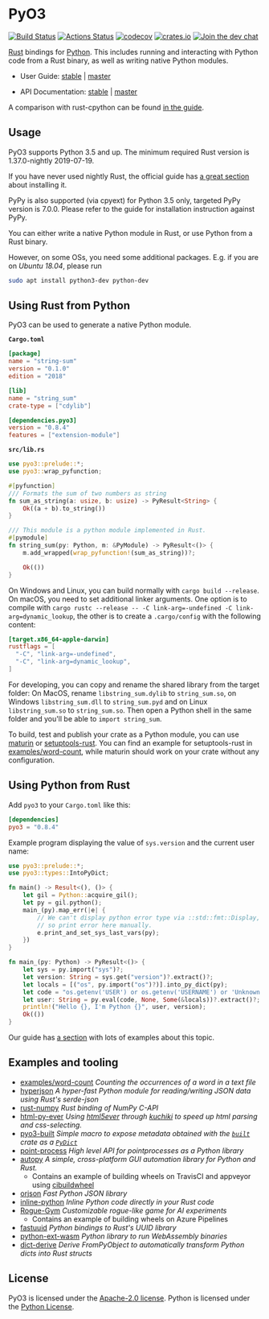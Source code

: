 # PyO3

[![Build Status](https://travis-ci.org/PyO3/pyo3.svg?branch=master)](https://travis-ci.org/PyO3/pyo3)
[![Actions Status](https://github.com/PyO3/pyo3/workflows/Test/badge.svg)](https://github.com/PyO3/pyo3/actions)
[![codecov](https://codecov.io/gh/PyO3/pyo3/branch/master/graph/badge.svg)](https://codecov.io/gh/PyO3/pyo3)
[![crates.io](http://meritbadge.herokuapp.com/pyo3)](https://crates.io/crates/pyo3)
[![Join the dev chat](https://img.shields.io/gitter/room/nwjs/nw.js.svg)](https://gitter.im/PyO3/Lobby)

[Rust](http://www.rust-lang.org/) bindings for [Python](https://www.python.org/). This includes running and interacting with Python code from a Rust binary, as well as writing native Python modules.

* User Guide: [stable](https://pyo3.rs) | [master](https://pyo3.rs/master)

* API Documentation: [stable](https://docs.rs/pyo3/) |  [master](https://pyo3.rs/master/doc)

A comparison with rust-cpython can be found [in the guide](https://pyo3.rs/master/rust_cpython.html).

## Usage

PyO3 supports Python 3.5 and up. The minimum required Rust version is 1.37.0-nightly 2019-07-19.

If you have never used nightly Rust, the official guide has
[a great section](https://doc.rust-lang.org/book/appendix-07-nightly-rust.html#rustup-and-the-role-of-rust-nightly)
about installing it.

PyPy is also supported (via cpyext) for Python 3.5 only, targeted PyPy version is 7.0.0.
Please refer to the guide for installation instruction against PyPy.

You can either write a native Python module in Rust, or use Python from a Rust binary.

However, on some OSs, you need some additional packages. E.g. if you are on *Ubuntu 18.04*, please run

```bash
sudo apt install python3-dev python-dev
```

## Using Rust from Python

PyO3 can be used to generate a native Python module.

**`Cargo.toml`**

```toml
[package]
name = "string-sum"
version = "0.1.0"
edition = "2018"

[lib]
name = "string_sum"
crate-type = ["cdylib"]

[dependencies.pyo3]
version = "0.8.4"
features = ["extension-module"]
```

**`src/lib.rs`**

```rust
use pyo3::prelude::*;
use pyo3::wrap_pyfunction;

#[pyfunction]
/// Formats the sum of two numbers as string
fn sum_as_string(a: usize, b: usize) -> PyResult<String> {
    Ok((a + b).to_string())
}

/// This module is a python module implemented in Rust.
#[pymodule]
fn string_sum(py: Python, m: &PyModule) -> PyResult<()> {
    m.add_wrapped(wrap_pyfunction!(sum_as_string))?;

    Ok(())
}
```

On Windows and Linux, you can build normally with `cargo build --release`. On macOS, you need to set additional linker arguments. One option is to compile with `cargo rustc --release -- -C link-arg=-undefined -C link-arg=dynamic_lookup`, the other is to create a `.cargo/config` with the following content:

```toml
[target.x86_64-apple-darwin]
rustflags = [
  "-C", "link-arg=-undefined",
  "-C", "link-arg=dynamic_lookup",
]
```

For developing, you can copy and rename the shared library from the target folder: On MacOS, rename `libstring_sum.dylib` to `string_sum.so`, on Windows `libstring_sum.dll` to `string_sum.pyd` and on Linux `libstring_sum.so` to `string_sum.so`. Then open a Python shell in the same folder and you'll be able to `import string_sum`.

To build, test and publish your crate as a Python module, you can use [maturin](https://github.com/PyO3/maturin) or [setuptools-rust](https://github.com/PyO3/setuptools-rust). You can find an example for setuptools-rust in [examples/word-count](examples/word-count), while maturin should work on your crate without any configuration.

## Using Python from Rust

Add `pyo3` to your `Cargo.toml` like this:

```toml
[dependencies]
pyo3 = "0.8.4"
```

Example program displaying the value of `sys.version` and the current user name:

```rust
use pyo3::prelude::*;
use pyo3::types::IntoPyDict;

fn main() -> Result<(), ()> {
    let gil = Python::acquire_gil();
    let py = gil.python();
    main_(py).map_err(|e| {
        // We can't display python error type via ::std::fmt::Display,
        // so print error here manually.
        e.print_and_set_sys_last_vars(py);
    })
}

fn main_(py: Python) -> PyResult<()> {
    let sys = py.import("sys")?;
    let version: String = sys.get("version")?.extract()?;
    let locals = [("os", py.import("os")?)].into_py_dict(py);
    let code = "os.getenv('USER') or os.getenv('USERNAME') or 'Unknown'";
    let user: String = py.eval(code, None, Some(&locals))?.extract()?;
    println!("Hello {}, I'm Python {}", user, version);
    Ok(())
}
```

Our guide has [a section](https://pyo3.rs/master/python_from_rust.html) with lots of examples
about this topic.

## Examples and tooling

 * [examples/word-count](examples/word-count) _Counting the occurrences of a word in a text file_
 * [hyperjson](https://github.com/mre/hyperjson) _A hyper-fast Python module for reading/writing JSON data using Rust's serde-json_
 * [rust-numpy](https://github.com/PyO3/rust-numpy) _Rust binding of NumPy C-API_
 * [html-py-ever](https://github.com/PyO3/setuptools-rust/tree/master/html-py-ever) _Using [html5ever](https://github.com/servo/html5ever) through [kuchiki](https://github.com/kuchiki-rs/kuchiki) to speed up html parsing and css-selecting._
 * [pyo3-built](https://github.com/PyO3/pyo3-built) _Simple macro to expose metadata obtained with the [`built`](https://crates.io/crates/built) crate as a [`PyDict`](https://pyo3.github.io/pyo3/pyo3/struct.PyDict.html)_
 * [point-process](https://github.com/ManifoldFR/point-process-rust/tree/master/pylib) _High level API for pointprocesses as a Python library_
 * [autopy](https://github.com/autopilot-rs/autopy) _A simple, cross-platform GUI automation library for Python and Rust._
   * Contains an example of building wheels on TravisCI and appveyor using [cibuildwheel](https://github.com/joerick/cibuildwheel)
 * [orjson](https://github.com/ijl/orjson)  _Fast Python JSON library_
 * [inline-python](https://github.com/dronesforwork/inline-python) _Inline Python code directly in your Rust code_
 * [Rogue-Gym](https://github.com/kngwyu/rogue-gym) _Customizable rogue-like game for AI experiments_
   * Contains an example of building wheels on Azure Pipelines
 * [fastuuid](https://github.com/thedrow/fastuuid/) _Python bindings to Rust's UUID library_
 * [python-ext-wasm](https://github.com/wasmerio/python-ext-wasm) _Python library to run WebAssembly binaries_
 * [dict-derive](https://github.com/gperinazzo/dict-derive) _Derive FromPyObject to automatically transform Python dicts into Rust structs_

## License

PyO3 is licensed under the [Apache-2.0 license](http://opensource.org/licenses/APACHE-2.0).
Python is licensed under the [Python License](https://docs.python.org/2/license.html).
